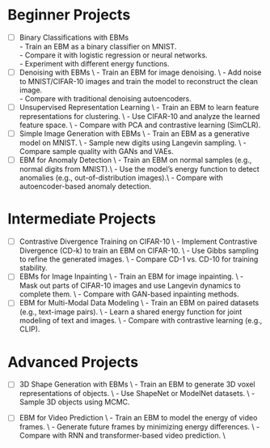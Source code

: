 
# Beginner Projects 
- [ ] Binary Classifications with EBMs\
      - Train an EBM as a binary classifier on MNIST. \
      - Compare it with logistic regression or neural networks. \
      - Experiment with different energy functions. 
- [ ] Denoising with EBMs \ 
      - Train an EBM for image denoising. \ 
      - Add noise to MNIST/CIFAR-10 images and train the model to reconstruct the clean image. \
      - Compare with traditional denoising autoencoders.
- [ ] Unsupervised Representation Learning \ 
      - Train an EBM to learn feature representations for clustering. \ 
      - Use CIFAR-10 and analyze the learned feature space. \ 
      - Compare with PCA and contrastive learning (SimCLR).
- [ ] Simple Image Generation with EBMs \ 
      - Train an EBM as a generative model on MNIST. \ 
      - Sample new digits using Langevin sampling. \ 
      - Compare sample quality with GANs and VAEs. 
- [ ] EBM for Anomaly Detection \ 
      - Train an EBM on normal samples (e.g., normal digits from MNIST).\ 
      - Use the model’s energy function to detect anomalies (e.g., out-of-distribution images).\ 
      - Compare with autoencoder-based anomaly detection.

# Intermediate Projects 
- [ ] Contrastive Divergence Training on CIFAR-10      \ 
      - Implement Contrastive Divergence (CD-k) to train an EBM on CIFAR-10. \ 
      - Use Gibbs sampling to refine the generated images.      \ 
      - Compare CD-1 vs. CD-10 for training stability.
- [ ] EBMs for Image Inpainting \ 
      - Train an EBM for image inpainting. \ 
      - Mask out parts of CIFAR-10 images and use Langevin dynamics to complete them. \ 
      - Compare with GAN-based inpainting methods.
- [ ] EBM for Multi-Modal Data Modeling \ 
      - Train an EBM on paired datasets (e.g., text-image pairs). \ 
      - Learn a shared energy function for joint modeling of text and images. \ 
      - Compare with contrastive learning (e.g., CLIP).

# Advanced Projects
- [ ] 3D Shape Generation with EBMs \ 
      - Train an EBM to generate 3D voxel representations of objects. \ 
      - Use ShapeNet or ModelNet datasets. \ 
      - Sample 3D objects using MCMC.

- [ ] EBM for Video Prediction \ 
      - Train an EBM to model the energy of video frames. \ 
      - Generate future frames by minimizing energy differences. \ 
      - Compare with RNN and transformer-based video prediction. \ 
